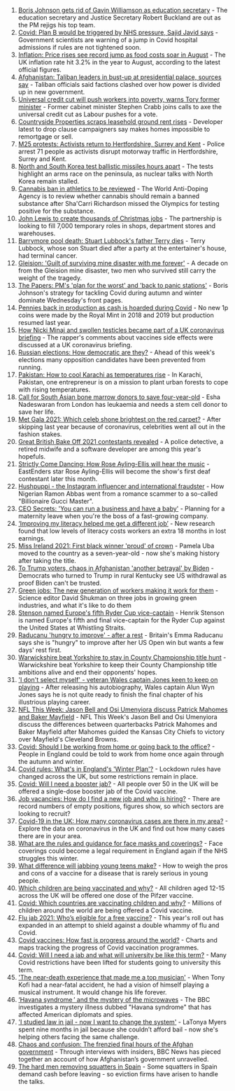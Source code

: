 1. [Boris Johnson gets rid of Gavin Williamson as education secretary](https://www.bbc.co.uk/news/uk-politics-58571935?at_medium=RSS&at_campaign=KARANGA) - The education secretary and Justice Secretary Robert Buckland are out as the PM rejigs his top team.
2. [Covid: Plan B would be triggered by NHS pressure, Sajid Javid says](https://www.bbc.co.uk/news/uk-58566235?at_medium=RSS&at_campaign=KARANGA) - Government scientists are warning of a jump in Covid hospital admissions if rules are not tightened soon.
3. [Inflation: Price rises see record jump as food costs soar in August](https://www.bbc.co.uk/news/business-58563417?at_medium=RSS&at_campaign=KARANGA) - The UK inflation rate hit 3.2% in the year to August, according to the latest official figures.
4. [Afghanistan: Taliban leaders in bust-up at presidential palace, sources say](https://www.bbc.co.uk/news/world-asia-58560923?at_medium=RSS&at_campaign=KARANGA) - Taliban officials said factions clashed over how power is divided up in new government.
5. [Universal credit cut will push workers into poverty, warns Tory former minister](https://www.bbc.co.uk/news/uk-politics-58501917?at_medium=RSS&at_campaign=KARANGA) - Former cabinet minister Stephen Crabb joins calls to axe the universal credit cut as Labour pushes for a vote.
6. [Countryside Properties scraps leasehold ground rent rises](https://www.bbc.co.uk/news/business-58569020?at_medium=RSS&at_campaign=KARANGA) - Developer latest to drop clause campaigners say makes homes impossible to remortgage or sell.
7. [M25 protests: Activists return to Hertfordshire, Surrey and Kent](https://www.bbc.co.uk/news/uk-england-beds-bucks-herts-58569794?at_medium=RSS&at_campaign=KARANGA) - Police arrest 71 people as activists disrupt motorway traffic in Hertfordshire, Surrey and Kent.
8. [North and South Korea test ballistic missiles hours apart](https://www.bbc.co.uk/news/world-asia-58554326?at_medium=RSS&at_campaign=KARANGA) - The tests highlight an arms race on the peninsula, as nuclear talks with North Korea remain stalled.
9. [Cannabis ban in athletics to be reviewed](https://www.bbc.co.uk/sport/athletics/58568610?at_medium=RSS&at_campaign=KARANGA) - The World Anti-Doping Agency is to review whether cannabis should remain a banned substance after Sha'Carri Richardson missed the Olympics for testing positive for the substance.
10. [John Lewis to create thousands of Christmas jobs](https://www.bbc.co.uk/news/business-58570239?at_medium=RSS&at_campaign=KARANGA) - The partnership is looking to fill 7,000 temporary roles in shops, department stores and warehouses.
11. [Barrymore pool death: Stuart Lubbock's father Terry dies](https://www.bbc.co.uk/news/uk-england-essex-58571515?at_medium=RSS&at_campaign=KARANGA) - Terry Lubbock, whose son Stuart died after a party at the entertainer's house, had terminal cancer.
12. [Gleision: 'Guilt of surviving mine disaster with me forever'](https://www.bbc.co.uk/news/uk-wales-58555079?at_medium=RSS&at_campaign=KARANGA) - A decade on from the Gleision mine disaster, two men who survived still carry the weight of the tragedy.
13. [The Papers: PM's 'plan for the worst' and 'back to panic stations'](https://www.bbc.co.uk/news/blogs-the-papers-58566219?at_medium=RSS&at_campaign=KARANGA) - Boris Johnson's strategy for tackling Covid during autumn and winter dominate Wednesday's front pages.
14. [Pennies back in production as cash is hoarded during Covid](https://www.bbc.co.uk/news/business-58560185?at_medium=RSS&at_campaign=KARANGA) - No new 1p coins were made by the Royal Mint in 2018 and 2019 but production resumed last year.
15. [How Nicki Minaj and swollen testicles became part of a UK coronavirus briefing](https://www.bbc.co.uk/news/newsbeat-58571353?at_medium=RSS&at_campaign=KARANGA) - The rapper's comments about vaccines side effects were discussed at a UK coronavirus briefing.
16. [Russian elections: How democratic are they?](https://www.bbc.co.uk/news/world-europe-58557994?at_medium=RSS&at_campaign=KARANGA) - Ahead of this week's elections many opposition candidates have been prevented from running.
17. [Pakistan: How to cool Karachi as temperatures rise](https://www.bbc.co.uk/news/world-asia-58557995?at_medium=RSS&at_campaign=KARANGA) - In Karachi, Pakistan, one entrepreneur is on a mission to plant urban forests to cope with rising temperatures.
18. [Call for South Asian bone marrow donors to save four-year-old](https://www.bbc.co.uk/news/uk-58551967?at_medium=RSS&at_campaign=KARANGA) - Esha Nadeswaran from London has leukaemia and needs a stem cell donor to save her life.
19. [Met Gala 2021: Which celeb shone brightest on the red carpet?](https://www.bbc.co.uk/news/entertainment-arts-58555511?at_medium=RSS&at_campaign=KARANGA) - After skipping last year because of coronavirus, celebrities went all out in the fashion stakes.
20. [Great British Bake Off 2021 contestants revealed](https://www.bbc.co.uk/news/entertainment-arts-58544950?at_medium=RSS&at_campaign=KARANGA) - A police detective, a retired midwife and a software developer are among this year's hopefuls.
21. [Strictly Come Dancing: How Rose Ayling-Ellis will hear the music](https://www.bbc.co.uk/news/entertainment-arts-57867412?at_medium=RSS&at_campaign=KARANGA) - EastEnders star Rose Ayling-Ellis will become the show's first deaf contestant later this month.
22. [Hushpuppi - the Instagram influencer and international fraudster](https://www.bbc.co.uk/news/world-africa-58553109?at_medium=RSS&at_campaign=KARANGA) - How Nigerian Ramon Abbas went from a romance scammer to a so-called "Billionaire Gucci Master".
23. [CEO Secrets: 'You can run a business and have a baby'](https://www.bbc.co.uk/news/business-58548789?at_medium=RSS&at_campaign=KARANGA) - Planning for a maternity leave when you're the boss of a fast-growing company.
24. [‘Improving my literacy helped me get a different job’](https://www.bbc.co.uk/news/business-58517083?at_medium=RSS&at_campaign=KARANGA) - New research found that low levels of literacy costs workers an extra 18 months in lost earnings.
25. [Miss Ireland 2021: First black winner 'proud' of crown](https://www.bbc.co.uk/news/newsbeat-58558667?at_medium=RSS&at_campaign=KARANGA) - Pamela Uba moved to the country as a seven-year-old - now she's making history after taking the title.
26. [To Trump voters, chaos in Afghanistan 'another betrayal' by Biden](https://www.bbc.co.uk/news/world-us-canada-58441173?at_medium=RSS&at_campaign=KARANGA) - Democrats who turned to Trump in rural Kentucky see US withdrawal as proof Biden can't be trusted.
27. [Green jobs: The new generation of workers making it work for them](https://www.bbc.co.uk/news/science-environment-58549135?at_medium=RSS&at_campaign=KARANGA) - Science editor David Shukman on three jobs in growing green industries, and what it's like to do them
28. [Stenson named Europe's fifth Ryder Cup vice-captain](https://www.bbc.co.uk/sport/golf/58570029?at_medium=RSS&at_campaign=KARANGA) - Henrik Stenson is named Europe's fifth and final vice-captain for the Ryder Cup against the United States at Whistling Straits.
29. [Raducanu 'hungry to improve' - after a rest](https://www.bbc.co.uk/sport/tennis/58570037?at_medium=RSS&at_campaign=KARANGA) - Britain's Emma Raducanu says she is "hungry" to improve after her US Open win but wants a few days' rest first.
30. [Warwickshire beat Yorkshire to stay in County Championship title hunt](https://www.bbc.co.uk/sport/cricket/58571934?at_medium=RSS&at_campaign=KARANGA) - Warwickshire beat Yorkshire to keep their County Championship title ambitions alive and end their opponents' hopes.
31. ['I don't select myself' - veteran Wales captain Jones keen to keep on playing](https://www.bbc.co.uk/sport/rugby-union/58559156?at_medium=RSS&at_campaign=KARANGA) - After releasing his autobiography, Wales captain Alun Wyn Jones says he is not quite ready to finish the final chapter of his illustrious playing career.
32. [NFL This Week: Jason Bell and Osi Umenyiora discuss Patrick Mahomes and Baker Mayfield](https://www.bbc.co.uk/sport/av/american-football/58572717?at_medium=RSS&at_campaign=KARANGA) - NFL This Week's Jason Bell and Osi Umenyiora discuss the differences between quarterbacks Patrick Mahomes and Baker Mayfield after Mahomes guided the Kansas City Chiefs to victory over Mayfield's Cleveland Browns.
33. [Covid: Should I be working from home or going back to the office?](https://www.bbc.co.uk/news/business-52567567?at_medium=RSS&at_campaign=KARANGA) - People in England could be told to work from home once again through the autumn and winter.
34. [Covid rules: What's in England's 'Winter Plan'?](https://www.bbc.co.uk/news/explainers-52530518?at_medium=RSS&at_campaign=KARANGA) - Lockdown rules have changed across the UK, but some restrictions remain in place.
35. [Covid: Will I need a booster jab?](https://www.bbc.co.uk/news/health-55045639?at_medium=RSS&at_campaign=KARANGA) - All people over 50 in the UK will be offered a single-dose booster jab of the Covid vaccine.
36. [Job vacancies: How do I find a new job and who is hiring?](https://www.bbc.co.uk/news/explainers-53685650?at_medium=RSS&at_campaign=KARANGA) - There are record numbers of empty positions, figures show, so which sectors are looking to recruit?
37. [Covid-19 in the UK: How many coronavirus cases are there in my area?](https://www.bbc.co.uk/news/uk-51768274?at_medium=RSS&at_campaign=KARANGA) - Explore the data on coronavirus in the UK and find out how many cases there are in your area.
38. [What are the rules and guidance for face masks and coverings?](https://www.bbc.co.uk/news/health-51205344?at_medium=RSS&at_campaign=KARANGA) - Face coverings could become a legal requirement in England again if the NHS struggles this winter.
39. [What difference will jabbing young teens make?](https://www.bbc.co.uk/news/health-58423152?at_medium=RSS&at_campaign=KARANGA) - How to weigh the pros and cons of a vaccine for a disease that is rarely serious in young people.
40. [Which children are being vaccinated and why?](https://www.bbc.co.uk/news/health-57888429?at_medium=RSS&at_campaign=KARANGA) - All children aged 12-15 across the UK will be offered one dose of the Pifzer vaccine.
41. [Covid: Which countries are vaccinating children and why?](https://www.bbc.co.uk/news/health-58516207?at_medium=RSS&at_campaign=KARANGA) - Millions of children around the world are being offered a Covid vaccine.
42. [Flu jab 2021: Who’s eligible for a free vaccine?](https://www.bbc.co.uk/news/health-53847025?at_medium=RSS&at_campaign=KARANGA) - This year's roll out has expanded in an attempt to shield against a double whammy of flu and Covid.
43. [Covid vaccines: How fast is progress around the world?](https://www.bbc.co.uk/news/world-56237778?at_medium=RSS&at_campaign=KARANGA) - Charts and maps tracking the progress of Covid vaccination programmes.
44. [Covid: Will I need a jab and what will university be like this term?](https://www.bbc.co.uk/news/explainers-52753913?at_medium=RSS&at_campaign=KARANGA) - Many Covid restrictions have been lifted for students going to university this term.
45. ['The near-death experience that made me a top musician'](https://www.bbc.co.uk/news/stories-58465559?at_medium=RSS&at_campaign=KARANGA) - When Tony Kofi had a near-fatal accident, he had a vision of himself playing a musical instrument. It would change his life forever.
46. [‘Havana syndrome ’ and the mystery of the microwaves](https://www.bbc.co.uk/news/world-58396698?at_medium=RSS&at_campaign=KARANGA) - The BBC investigates a mystery illness dubbed "Havana syndrome" that has affected American diplomats and spies.
47. ['I studied law in jail - now I want to change the system'](https://www.bbc.co.uk/news/stories-58311196?at_medium=RSS&at_campaign=KARANGA) - LaTonya Myers spent nine months in jail because she couldn’t afford bail - now she's helping others facing the same challenge.
48. [Chaos and confusion: The frenzied final hours of the Afghan government](https://www.bbc.co.uk/news/world-asia-58477131?at_medium=RSS&at_campaign=KARANGA) - Through interviews with insiders, BBC News has pieced together an account of how Afghanistan’s government unravelled.
49. [The hard men removing squatters in Spain](https://www.bbc.co.uk/news/stories-58310532?at_medium=RSS&at_campaign=KARANGA) - Some squatters in Spain demand cash before leaving - so eviction firms have arisen to handle the talks.

